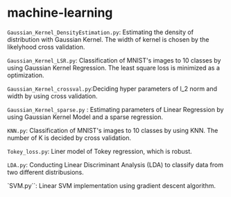 # machine-learning

``Gaussian_Kernel_DensityEstimation.py``: Estimating the density of distribution with Gaussian Kernel. The width of kernel is chosen by the likelyhood cross validation. 

``Gaussian_Kernel_LSR.py``: Classification of MNIST's images to 10 classes by using Gaussian Kernel Regression. The least square loss is minimized as a optimization.  

``Gaussian_Kernel_crossval.py``:Deciding hyper parameters of l_2 norm and width by using cross validation. 

``Gaussian_Kernel_sparse.py`` : Estimating parameters of Linear Regression by using Gaussian Kernel Model and a sparse regression.

``KNN.py``: Classification of MNIST's images to 10 classes by using KNN. The number of K is decided by cross validation. 

``Tokey_loss.py``: Liner model of Tokey regression, which is robust.   

``LDA.py``: Conducting Linear Discriminant Analysis (LDA) to classify data from two different distribusions.

`SVM.py``: Linear SVM implementation using gradient descent algorithm.



